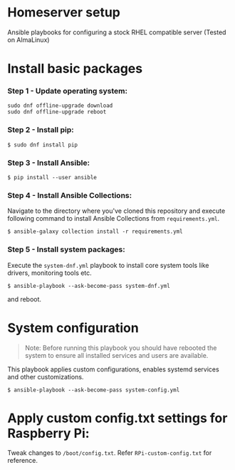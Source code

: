 # Homeserver setup

Ansible playbooks for configuring a stock RHEL compatible server (Tested on AlmaLinux)

# Install basic packages

### Step 1 - Update operating system:

```
sudo dnf offline-upgrade download
sudo dnf offline-upgrade reboot
```

### Step 2 - Install pip:

    $ sudo dnf install pip

### Step 3 - Install Ansible:

    $ pip install --user ansible

### Step 4 - Install Ansible Collections:

Navigate to the directory where you've cloned this repository and execute following command to install Ansible Collections from `requirements.yml`.

    $ ansible-galaxy collection install -r requirements.yml

### Step 5 - Install system packages:

Execute the `system-dnf.yml` playbook to install core system tools like drivers, monitoring tools etc.

    $ ansible-playbook --ask-become-pass system-dnf.yml

and reboot.

# System configuration

> Note: Before running this playbook you should have rebooted the system to ensure all installed services and users are available.

This playbook applies custom configurations, enables systemd services and other customizations.

    $ ansible-playbook --ask-become-pass system-config.yml

# Apply custom config.txt settings for Raspberry Pi:

Tweak changes to `/boot/config.txt`. Refer `RPi-custom-config.txt` for reference.

